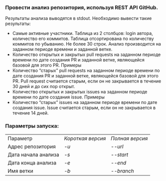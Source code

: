<h3>Провести анализ репозитория, используя <b>REST API GitHub</b>. </h3>

Результаты анализа выводятся в stdout. Необходимо вывести такие результаты:
- Самые активные участники. Таблица из 2 столбцов: login автора, количество его
коммитов. Таблица отсортирована по количеству коммитов по убыванию. Не
более 30 строк. Анализ производится на заданном периоде времени и заданной
ветке.
- Количество открытых и закрытых pull requests на заданном периоде времени по
дате создания PR и заданной ветке, являющейся базовой для этого PR. Примеры
- Количество “старых” pull requests на заданном периоде времени по дате создания
PR и заданной ветке, являющейся базовой для этого PR. Pull request считается
старым, если он не закрывается в течение 30 дней и до сих пор открыт.
- Количество открытых и закрытых issues на заданном периоде времени по дате
создания issue. Примеры
- Количество “старых” issues на заданном периоде времени по дате создания issue.
Issue считается старым, если он не закрывается в течение 14 дней.

<h3>Параметры запуска:</h3>
<table>
<tr><td>Параметр</td><td><i>Короткая версия</i></td><td><i>Полная версия</i></td></tr>
<tr><td>Адрес репозитория</td><td><i>-u</i></td><td><i>--url</i></td></tr>
<tr><td>Дата начала анализа</td><td><i>-s</i></td><td><i>--start</i></td></tr>
<tr><td>Дата конца анализа</td><td><i>-e</i></td><td><i>--end</i></td></tr>
<tr><td>Имя ветки</td><td><i>-b</i></td><td><i>--branch</i></td></tr>
</table>
